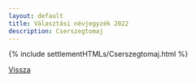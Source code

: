 ```yaml
---
layout: default
title: Választási névjegyzék 2022
description: Cserszegtomaj
---
```


{% include settlementHTMLs/Cserszegtomaj.html %}

[Vissza](../)